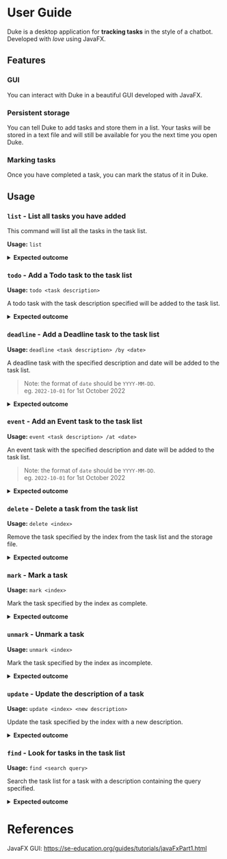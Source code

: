 # User Guide

Duke is a desktop application for **tracking tasks** in the style of a chatbot. Developed with _love_ using JavaFX.

## Features

### GUI

You can interact with Duke in a beautiful GUI developed with JavaFX.

### Persistent storage

You can tell Duke to add tasks and store them in a list. Your tasks will be stored in a text file and will still be available for you the next time you open Duke.

### Marking tasks

Once you have completed a task, you can mark the status of it in Duke.

## Usage

### `list` - List all tasks you have added

This command will list all the tasks in the task list.

**Usage:** `list`

<details>
<summary><b>Expected outcome</b></summary>

```
list

1. [T][x] read book
2. [D][ ] sweep the floor (by: 10 Oct 2022)
```

</details>

### `todo` - Add a Todo task to the task list

**Usage:** `todo <task description>`

A todo task with the task description specified will be added to the task list.

<details>
<summary><b>Expected outcome</b></summary>

```
todo do homework

Task added:
  [T][] do homework
There are not 3 tasks in the list.
```

</details>

### `deadline` - Add a Deadline task to the task list

**Usage:** `deadline <task description> /by <date>`

A deadline task with the specified description and date will be added to the task list.

> Note: the format of `date` should be `YYYY-MM-DD`. <br>
> eg. `2022-10-01` for 1st October 2022

<details>
<summary><b>Expected outcome</b></summary>

```
deadline go home /by 2022-11-12

Task added:
  [D][ ] go home (by: 12 Nov 2022)
There are not 4 tasks in the list.
```

</details>

### `event` - Add an Event task to the task list

**Usage:** `event <task description> /at <date>`

An event task with the specified description and date will be added to the task list.

> Note: the format of `date` should be `YYYY-MM-DD`. <br>
> eg. `2022-10-01` for 1st October 2022

<details>
<summary><b>Expected outcome</b></summary>

```
event sale /at 2022-12-12

Task added:
  [E][ ] sale (at: 12 Dec 2022)
There are not 5 tasks in the list.
```

</details>

### `delete` - Delete a task from the task list

**Usage:** `delete <index>`

Remove the task specified by the index from the task list and the storage file.

<details>
<summary><b>Expected outcome</b></summary>

```
delete 5

Task deleted:
  [E][ ] sale (at: 12 Dec 2022)
There are not 4 tasks in the list.
```

</details>

### `mark` - Mark a task

**Usage:** `mark <index>`

Mark the task specified by the index as complete.

<details>
<summary><b>Expected outcome</b></summary>

```
mark 4

I have marked this task as done:
  [D][X] go home (by: 12 Nov 2022)
```

</details>

### `unmark` - Unmark a task

**Usage:** `unmark <index>`

Mark the task specified by the index as incomplete.

<details>
<summary><b>Expected outcome</b></summary>

```
mark 4

I have unmarked the completion of this task:
  [D][ ] go home (by: 12 Nov 2022)
```

</details>

### `update` - Update the description of a task

**Usage:** `update <index> <new description>`

Update the task specified by the index with a new description.

<details>
<summary><b>Expected outcome</b></summary>

```
update 4 go back home

I have updated the description of this task:
  [D][ ] go back home (by: 12 Nov 2022)
```

</details>

### `find` - Look for tasks in the task list

**Usage:** `find <search query>`

Search the task list for a task with a description containing the query specified.

<details>
<summary><b>Expected outcome</b></summary>

```
find home

This is what I found:
  1. [T][] do homework
  2. [D][] go back home (by: 12 Nov 2022)
```

</details>

# References

JavaFX GUI: https://se-education.org/guides/tutorials/javaFxPart1.html
